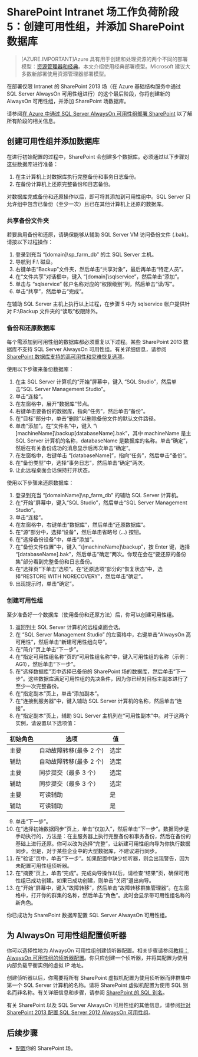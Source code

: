 <!-- not suitable for Mooncake -->

<properties
	pageTitle="SharePoint Server 2013 场（阶段 5）| Azure"
	description="在 Azure 的 SharePoint Server 2013 场阶段 5 中创建可用性组并向其中添加 SharePoint 数据库。"
	documentationCenter=""
	services="virtual-machines-windows"
	authors="JoeDavies-MSFT"
	manager="timlt"
	editor=""
	tags="azure-resource-manager"/>

<tags
	ms.service="virtual-machines-windows"
	ms.date="12/11/2015"
	wacn.date=""/>

# SharePoint Intranet 场工作负荷阶段 5：创建可用性组，并添加 SharePoint 数据库

> [AZURE.IMPORTANT]Azure 具有用于创建和处理资源的两个不同的部署模型：[资源管理器和经典](/documentation/articles/resource-manager-deployment-model)。本文介绍使用经典部署模型。Microsoft 建议大多数新部署使用资源管理器部署模型。

在部署仅限 Intranet 的 SharePoint 2013 场（在 Azure 基础结构服务中通过 SQL Server AlwaysOn 可用性组进行）的这个最后阶段，你将创建新的 AlwaysOn 可用性组，并添加 SharePoint 场数据库。

请参阅[在 Azure 中通过 SQL Server AlwaysOn 可用性组部署 SharePoint](/documentation/articles/virtual-machines-workload-intranet-sharepoint-overview) 以了解所有阶段的相关信息。

## 创建可用性组并添加数据库

在进行初始配置的过程中，SharePoint 会创建多个数据库。必须通过以下步骤对这些数据库进行准备：

1.	在主计算机上对数据库执行完整备份和事务日志备份。
2.	在备份计算机上还原完整备份和日志备份。

对数据库完成备份和还原操作以后，即可将其添加到可用性组中。SQL Server 只允许组中包含已备份（至少一次）且已在其他计算机上还原的数据库。

### 共享备份文件夹

若要启用备份和还原，请确保能够从辅助 SQL Server VM 访问备份文件 (.bak)。请按以下过程操作：

1.	登录到充当 “[domain]\\sp\_farm\_db” 的主 SQL Server 主机。
2.	导航到 F:\\ 磁盘。
3.	右键单击“Backup”文件夹，然后单击“共享对象”，最后再单击“特定人员”。
4.	在“文件共享”对话框中，键入 “[domain]\\sqlservice”，然后单击“添加”。
5.	单击与 “sqlservice” 帐户名称对应的“权限级别”列，然后单击“读/写”。
6.	单击“共享”，然后单击“完成”。

在辅助 SQL Server 主机上执行以上过程，在步骤 5 中为 sqlservice 帐户提供针对 F:\\Backup 文件夹的“读取”权限除外。

### 备份和还原数据库

每个需添加到可用性组的数据库都必须重复以下过程。某些 SharePoint 2013 数据库不支持 SQL Server AlwaysOn 可用性组。有关详细信息，请参阅 [SharePoint 数据库支持的高可用性和灾难恢复选项](http://technet.microsoft.com/zh-cn/library/jj841106.aspx)。

使用以下步骤来备份数据库：

1.	在主 SQL Server 计算机的“开始”屏幕中，键入 “SQL Studio”，然后单击“SQL Server Management Studio”。
2.	单击“连接”。
3.	在左窗格中，展开“数据库”节点。
4.	右键单击要备份的数据库，指向“任务”，然后单击“备份”。
5.	在“目标”部分中，单击“删除”以删除备份文件的默认文件路径。
6.	单击“添加”。在“文件名”中，键入 “\\[machineName]\\backup[databaseName].bak”，其中 machineName 是主 SQL Server 计算机的名称，databaseName 是数据库的名称。单击“确定”，然后在有关备份成功的消息显示后再次单击“确定”。
7.	在左窗格中，右键单击 “[databaseName]”，指向“任务”，然后单击“备份”。
8.	在“备份类型”中，选择“事务日志”，然后单击“确定”两次。
9.	让此远程桌面会话保持打开状态。

使用以下步骤来还原数据库：

1.	登录到充当 “[domainName]\\sp\_farm\_db” 的辅助 SQL Server 计算机。
2.	在“开始”屏幕中，键入“SQL Studio”，然后单击“SQL Server Management Studio”。
3.	单击“连接”。
4.	在左窗格中，右键单击“数据库”，然后单击“还原数据库”。
5.	在“源”部分中，选择“设备”，然后单击省略号 (...) 按钮。
6.	在“选择备份设备”中，单击“添加”。
7.	在“备份文件位置”中，键入 “\\[machineName]\\backup”，按 Enter 键，选择 “[databaseName].bak”，然后单击“确定”两次。你现在会在“要还原的备份集”部分看到完整备份和日志备份。
8.	在“选择页”下单击“选项”。在“还原选项”部分的“恢复状态”中，选择“RESTORE WITH NORECOVERY”，然后单击“确定”。
9.	出现提示时，单击“确定”。

### 创建可用性组

至少准备好一个数据库（使用备份和还原方法）后，你可以创建可用性组。

1.	返回到主 SQL Server 计算机的远程桌面会话。
2.	在 “SQL Server Management Studio” 的左窗格中，右键单击“AlwaysOn 高可用性”，然后单击“新建可用性组向导”。
3.	在“简介”页上单击“下一步”。
4.	在“指定可用性组名称”页的“可用性组名称”中，键入可用性组的名称（示例：AG1），然后单击“下一步”。
5.	在“选择数据库”页中选择已备份的 SharePoint 场的数据库，然后单击“下一步”。这些数据库满足可用性组的先决条件，因为你已经对目标主副本进行了至少一次完整备份。
6.	在“指定副本”页上，单击“添加副本”。
7.	在“连接到服务器”中，键入辅助 SQL Server 计算机的名称，然后单击“连接”。
8.	在“指定副本”页上，辅助 SQL Server 主机列在“可用性副本”中。对于这两个实例，请设置以下选项值：

初始角色 | 选项 | 值
--- | --- | ---
主要 | 自动故障转移(最多 2 个) | 选定
辅助 | 自动故障转移(最多 2 个) | 选定
主要 | 同步提交（最多 3 个） | 选定
辅助 | 同步提交（最多 3 个） | 选定
主要 | 可读辅助 | 是
辅助 | 可读辅助 | 是

9.	单击“下一步”。  
10.	在“选择初始数据同步”页上，单击“仅加入”，然后单击“下一步”。数据同步是手动执行的，方法是：在主服务器上执行完整备份和事务备份，然后在备份的基础上进行还原。你可以改为选择“完整”，让新建可用性组向导为你执行数据同步。但是，对于某些企业中的大型数据库，不建议进行同步。  
11.	在“验证”页中，单击“下一步”。如果配置中缺少侦听器，则会出现警告，因为未配置可用性组侦听器。
12.	在“摘要”页上，单击“完成”。完成向导操作以后，请检查“结果”页，确保可用性组已成功创建。如果已成功创建，则单击“关闭”退出向导。
13.	在“开始”屏幕中，键入“故障转移”，然后单击“故障转移群集管理器”。在左窗格中，打开你的群集的名称，然后单击“角色”。此时会显示带可用性组名称的新角色。  

你已成功为 SharePoint 数据库配置 SQL Server AlwaysOn 可用性组。

## 为 AlwaysOn 可用性组配置侦听器

你可以选择性地为 AlwaysOn 可用性组创建侦听器配置。相关步骤请参阅[教程：AlwaysOn 可用性组的侦听器配置](https://msdn.microsoft.com/zh-cn/library/dn425027.aspx)。你只应创建一个侦听器，并将其配置为使用内部负载平衡实例的虚拟 IP 地址。

创建侦听器以后，你需要将所有 SharePoint 虚拟机配置为使用侦听器而非群集中第一个 SQL Server 计算机的名称。请将 SharePoint 虚拟机配置为使用 SQL 别名而非名称。有关详细信息和步骤，请参阅 [SharePoint 的 SQL 别名](http://blogs.msdn.com/b/priyo/archive/2013/09/13/sql-alias-for-sharepoint.aspx)。

有关 SharePoint 以及 SQL Server AlwaysOn 可用性组的其他信息，请参阅[针对 SharePoint 2013 配置 SQL Server 2012 AlwaysOn 可用性组](https://technet.microsoft.com/zh-cn/library/jj715261.aspx)。


## 后续步骤

- [配置](https://technet.microsoft.com/zh-cn/library/ee836142.aspx)你的 SharePoint 场。

<!---HONumber=Mooncake_0411_2016-->